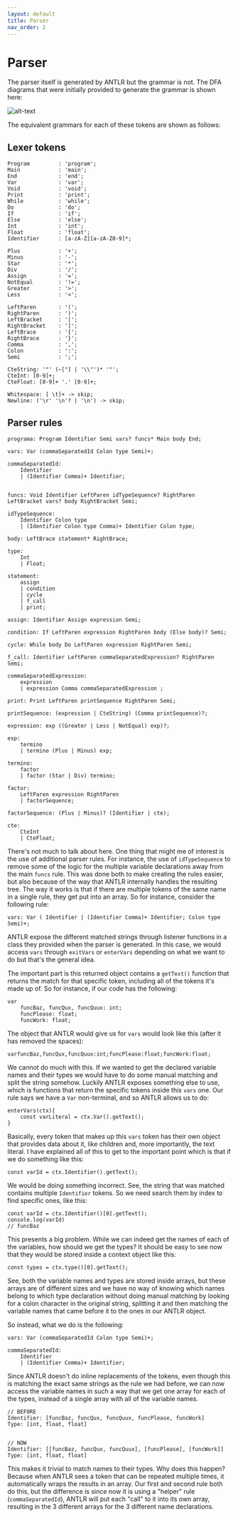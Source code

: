 ```yaml
---
layout: default
title: Parser
nav_order: 2
---
```


# Parser

The parser itself is generated by ANTLR but the grammar is not. The DFA diagrams that were initially
provided to generate the grammar is shown here:

![alt-text](https://github-production-user-asset-6210df.s3.amazonaws.com/46984294/278871847-c1bce5d0-7be5-463e-96a3-4c194ee450d3.png)

The equivalent grammars for each of these tokens are shown as follows:

## Lexer tokens

```
Program         : 'program';
Main            : 'main';
End             : 'end';
Var             : 'var';
Void            : 'void';
Print           : 'print';
While           : 'while';
Do              : 'do';
If              : 'if';
Else            : 'else';
Int             : 'int';
Float           : 'float';
Identifier      : [a-zA-Z][a-zA-Z0-9]*;

Plus            : '+';
Minus           : '-';
Star            : '*';
Div             : '/';
Assign          : '=';
NotEqual        : '!=';
Greater         : '>';
Less            : '<';

LeftParen       : '(';
RightParen      : ')';
LeftBracket     : '[';
RightBracket    : ']';
LeftBrace       : '{';
RightBrace      : '}';
Comma           : ',';
Colon           : ':';
Semi            : ';';

CteString: '"' (~["] | '\\"')* '"';
CteInt: [0-9]+;
CteFloat: [0-9]+ '.' [0-9]+;

Whitespace: [ \t]+ -> skip;
Newline: ('\r' '\n'? | '\n') -> skip;
```

## Parser rules

```
programa: Program Identifier Semi vars? funcs* Main body End;

vars: Var (commaSeparatedId Colon type Semi)+;

commaSeparatedId:
    Identifier
    | (Identifier Comma)+ Identifier;


funcs: Void Identifier LeftParen idTypeSequence? RightParen LeftBracket vars? body RightBracket Semi;

idTypeSequence:
    Identifier Colon type
    | (Identifier Colon type Comma)+ Identifier Colon type;

body: LeftBrace statement* RightBrace;

type:
    Int
    | Float;

statement:
    assign
    | condition
    | cycle
    | f_call
    | print;

assign: Identifier Assign expression Semi;

condition: If LeftParen expression RightParen body (Else body)? Semi;

cycle: While body Do LeftParen expression RightParen Semi;

f_call: Identifier LeftParen commaSeparatedExpression? RightParen Semi;

commaSeparatedExpression:
    expression
    | expression Comma commaSeparatedExpression ;

print: Print LeftParen printSequence RightParen Semi;

printSequence: (expression | CteString) (Comma printSequence)?;

expression: exp ((Greater | Less | NotEqual) exp)?;

exp:
    termino
    | termino (Plus | Minus) exp;

termino:
    factor
    | factor (Star | Div) termino;

factor:
    LeftParen expression RightParen
    | factorSequence;

factorSequence: (Plus | Minus)? (Identifier | cte);

cte:
    CteInt
    | CteFloat;
```

There's not much to talk about here. One thing that might me of interest is the use of additional parser rules.
For instance, the use of `idTypeSequence` to remove some of the logic for the multiple variable declarations
away from the main `funcs` rule. This was done both to make creating the rules easier, but also because
of the way that ANTLR internally handles the resulting tree. The way it works is that if there are multiple
tokens of the same name in a single rule, they get put into an array. So for instance, consider the following
rule:

```
vars: Var ( Identifier | (Identifier Comma)+ Identifier; Colon type Semi)+;
```

ANTLR expose the different matched strings through listener functions in a class they provided when the parser
is generated. In this case, we would access `vars` through `exitVars` or `enterVars` depending on what we want
to do but that's the general idea.

The important part is this returned object contains a `getText()` function that returns the match for that specific
token, including all of the tokens it's made up of. So for instance, if our code has the following:

```
var
    funcBaz, funcQux, funcQuux: int;
    funcPlease: float;
    funcWork: float;
```

The object that ANTLR would give us for `vars` would look like this (after it has removed the spaces):

```
varfuncBaz,funcQux,funcQuux:int;funcPlease:float;funcWork:float;
```

We cannot do much with this. If we wanted to get the declared variable names and their types we would have
to do some manual matching and split the string somehow. Luckily ANTLR exposes something else to use, which
is functions that return the specific tokens inside this `vars` one. Our rule says we have a `Var` non-terminal,
and so ANTLR allows us to do:

```
enterVars(ctx){
    const varLiteral = ctx.Var().getText();
}
```

Basically, every token that makes up this `vars` token has their own object that provides data about it, like children
and, more importantly, the text literal. I have explained all of this to get to the important point which is that if we do
something like this:

```
const varId = ctx.Identifier().getText();
```

We would be doing something incorrect. See, the string that was matched contains multiple `Identifier` tokens. So
we need search them by index to find specific ones, like this:

```
const varId = ctx.Identifier()[0].getText();
console.log(varId)
// funcBaz
```

This presents a big problem. While we can indeed get the names of each of the variables, how should we get the types?
It should be easy to see now that they would be stored inside a context object like this:

```
const types = ctx.type()[0].getText();
```

See, both the variable names and types are stored inside arrays, but these arrays are of different sizes and we have
no way of knowing which names belong to which type declaration without doing manual matching by looking for
a colon character in the original string, splitting it and then matching the variable names that came before it
to the ones in our ANTLR object.

So instead, what we do is the following:

```
vars: Var (commaSeparatedId Colon type Semi)+;

commaSeparatedId:
    Identifier
    | (Identifier Comma)+ Identifier;
```

Since ANTLR doesn't do inline replacements of the tokens, even though this is matching the exact same strings as the rule
we had before, we can now access the variable names in such a way that we get one array for each of the types, instead
of a single array with all of the variable names.

```
// BEFORE
Identifier: [funcBaz, funcQux, funcQuux, funcPlease, funcWork]
Type: [int, float, float]


// NOW
Identifier: [[funcBaz, funcQux, funcQuux], [funcPlease], [funcWork]]
Type: [int, float, float]

```

This makes it trivial to match names to their types. Why does this happen? Because when ANTLR sees a token that
can be repeated multiple times, it automatically wraps the results in an array. Our first and second rule
both do this, but the difference is since now it is using a "helper" rule (`commaSeparatedId`), ANTLR will
put each "call" to it into its own array, resulting in the 3 different arrays for the 3 different name declarations.

